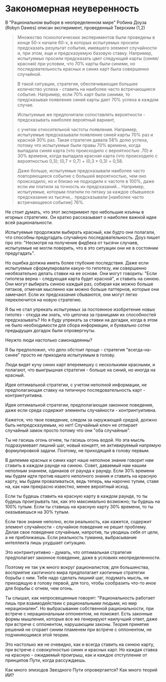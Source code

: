 # Закономерная неуверенность
В "Рациональном выборе в неопределенном мире" Робина Доуза (Robyn Dawes) описан эксперимент, проведенный Тверским (1,2)
<blockquote>
Множество психологических экспериментов были проведены в конце 50-х начале 60-х, в которых испытуемых просили предсказать результат события, имевшего элемент случайности и, при этом, еще и предсказуемую базовую ставку. Например, испытуемых просили предсказать цвет следующей карты (синяя/красная) при условии, что 70% карты были синими, но последовательность красных и синих карт была совершенно случайной.

В такой ситуации, стратегия, обеспечивающая большее количество успеха - ставить на наиболее часто встречающиеся события. Например, если 70% карт были синими, то предсказывая появление синей карты дает 70% успеха в каждом случае.

Испытуемые же предпочитали сопоставлять вероятности - предсказывать наиболее вероятный вариант,

с учетом относительной частоты появления. Например, испытуемые предсказывали появление синей карты 70% раз и красной 30% раз. Такая стратегия давала 58% долю успеха, потому что испытуемые были правы 70% времени, когда выпадала синяя карта (что происходило с вероятностью .70) и 30% времени, когда выпадала красная карта (что происходило с вероятностью 0\,3); (0\,7 × 0\,7) + (0\,3 × 0\,3) = 0\,58.

Даже больше, испытуемые предсказывали наиболее часто повторяющееся событие с большей вероятностью, чем оно происходило, но и близко не подходили к частоте в 100%, даже если им платили за точность их предсказаний... Например, испытуемые, которым платили по пятаку за каждое сбывшееся предсказание из тысячи,.. предсказывали [наиболее часто встречающееся событие] 76%.
</blockquote>
Не стоит думать, что этот эксперимент про небольшие изъяны в игорных стратегиях. Он кратко рассказывает о наиболее важной идее всей рациональности.

Испытуемые продолжали выбирать красный, как будто они полагали, что способны предугадать случайную последовательность. Доуз пишет про это: "Несмотря на получение фидбека от тысячи случаев, испытуемые не могли поверить, что в это ситуации они не в состоянии предугадать".

Но ошибка должна иметь более глубокие последствия. Даже если испытуемые сформулировали какую-то гипотезу, им совершенно необязательно делать ставки на ее основе. Они могут говорить: "Если гипотеза верна - следующая карта будет красной", и ставить на синюю. Они могут выбирать синюю каждый раз, собирая как можно больше пятаков, отмечая мысленно как можно больше паттернов, которые они замечают. Если их предсказания сбываются, они могут легко переключится на новую стратегию.

Я бы не стал упрекать испытуемых за постоянное изобретение новых гипотез - откуда им знать, что цепочка за границами их способностей предсказывать? Но я буду упрекать за ставки на догадки, когда в этом не было необходимости для сбора информации, и буквально сотни предыдущих догадок были опровергнуты.

Неужто люди настолько самонадеянны?

Я бы предположил, что дело обстоит проще - стратегия "всегда-на-синее" просто не приходила испытуемым в голову.

Люди видят кучу синих карт вперемешку с несколькими красными, и полагают, что выигрышная стратегия - больше на синий, но иногда на красный.

Идея оптимальной стратегии, с учетом неполной информации, не предполагающая ставку на типичную последовательность карт - контринтуитивна.

Идея оптимальной стратегии, предполагающая законное поведение, даже если среда содержит элементы случайности - контринтуитивна.

Кажется, что твое поведение, следом за окружающей средой, должно быть непредсказуемым, но нет! Случайный ключ не отпирает случайный замок просто потому что они "оба случайные".

Ты не гасишь огонь огнем, ты гасишь огонь водой. Но эта мысль подразумевает лишний шаг, новый концепт, не активируемый напрямую формулировкой задачи. Поэтому, не приходящий в голову первым.

В дилемме красных и синих карт наше неполное знание говорит нам ставить в каждом раунде на синюю. Совет, даваемый нам нашим неполным знанием, одинаков от раунда к раунду. Если 30% времени мы будем идти против нашего неполного знания и ставить на красную карту, мы будем проваливаться, ведь теперь, мы нарочно тупим, ставя на, как нам прекрасно известно, менее вероятный исход.

Если ты будешь ставить на красную карту в каждом раунде, то ты будешь проигрывать так, как это максимально возможно; ты будешь на 100% тупым. Если ты ставишь на красную карту 30% времени, то ты оказываешься на 30% тупым.

Если твое знание неполно, если реальность, как кажется, содержит элемент случайности - случайное поведение не решит проблему. Делая свое поведение случайным, напротив, ты уводишь себя от цели, а не приближаешь. Если реальность туманна, выбрасывание интеллекта лишь ухудшает ситуацию.

Это контринтуитивно - думать, что оптимальная стратегия предполагает законное поведение, даже в условиях неопределенности.

Поэтому не так уж много вокруг рационалистов; для большинства, восприятие хаотичного мира предполагает хаотичные стратегии борьбы с ним. Тебе надо сделать лишний шаг, подумать мысль, не приходящую в голову первой, для того, чтобы сообразить что-то иное для борьбы с огнем, чем огонь.

Ты слышал, как непросвещенные говорят: "Рациональность работает лишь при взаимодействии с рациональными людьми, но мир нерационален". Но выбрасывание собственной рациональности, при встрече с нерациональным оппонентом, не поможет. Есть законные формы мышления, которые все же генерируют наилучший ответ, даже при встрече с оппонентом, нарушающим законы. Теория принятия решений не сгорает синим пламенем при встрече с оппонентом, не подчиняющимся этой теории.

Это настолько же не очевидно, как и всегда ставить на синюю карту, при встрече с совокупностью синих и красных карт. Но каждая ставка на красную - ожидаемый проигрыш, как и каждое отступление от принципов Пути, когда рассуждаешь.

Как много эпизодов Звездного Пути опровергается? Как много теорий ИИ?